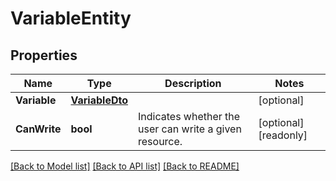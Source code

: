 # VariableEntity

## Properties

Name | Type | Description | Notes
------------ | ------------- | ------------- | -------------
**Variable** | [**VariableDto**](VariableDTO.md) |  | [optional] 
**CanWrite** | **bool** | Indicates whether the user can write a given resource. | [optional] [readonly] 

[[Back to Model list]](../README.md#documentation-for-models) [[Back to API list]](../README.md#documentation-for-api-endpoints) [[Back to README]](../README.md)


